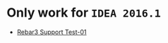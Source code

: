 # Only work for `IDEA 2016.1`

- [Rebar3 Support Test-01](https://github.com/zyuyou/intellij-erlang-rebar3-test-distributions/blob/master/test-01.md)

